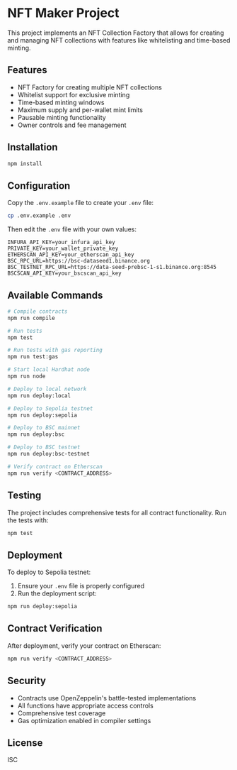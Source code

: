 # NFT Maker Project

This project implements an NFT Collection Factory that allows for creating and managing NFT collections with features like whitelisting and time-based minting.

## Features

- NFT Factory for creating multiple NFT collections
- Whitelist support for exclusive minting
- Time-based minting windows
- Maximum supply and per-wallet mint limits
- Pausable minting functionality
- Owner controls and fee management

## Installation

```bash
npm install
```

## Configuration

Copy the `.env.example` file to create your `.env` file:

```bash
cp .env.example .env
```

Then edit the `.env` file with your own values:

```env
INFURA_API_KEY=your_infura_api_key
PRIVATE_KEY=your_wallet_private_key
ETHERSCAN_API_KEY=your_etherscan_api_key
BSC_RPC_URL=https://bsc-dataseed1.binance.org
BSC_TESTNET_RPC_URL=https://data-seed-prebsc-1-s1.binance.org:8545
BSCSCAN_API_KEY=your_bscscan_api_key
```

## Available Commands

```bash
# Compile contracts
npm run compile

# Run tests
npm test

# Run tests with gas reporting
npm run test:gas

# Start local Hardhat node
npm run node

# Deploy to local network
npm run deploy:local

# Deploy to Sepolia testnet
npm run deploy:sepolia

# Deploy to BSC mainnet
npm run deploy:bsc

# Deploy to BSC testnet
npm run deploy:bsc-testnet

# Verify contract on Etherscan
npm run verify <CONTRACT_ADDRESS>
```

## Testing

The project includes comprehensive tests for all contract functionality. Run the tests with:

```bash
npm test
```

## Deployment

To deploy to Sepolia testnet:

1. Ensure your `.env` file is properly configured
2. Run the deployment script:
```bash
npm run deploy:sepolia
```

## Contract Verification

After deployment, verify your contract on Etherscan:

```bash
npm run verify <CONTRACT_ADDRESS>
```

## Security

- Contracts use OpenZeppelin's battle-tested implementations
- All functions have appropriate access controls
- Comprehensive test coverage
- Gas optimization enabled in compiler settings

## License

ISC
